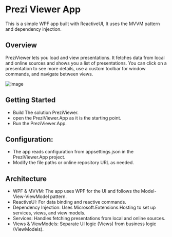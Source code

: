 # Prezi Viewer App
This is a simple WPF app built with ReactiveUI, It uses the MVVM pattern and dependency injection.


## Overview
PreziViewer lets you load and view presentations. It fetches data from local and online sources and shows you a list of presentations. You can click on a presentation to see more details, use a custom toolbar for window commands, and navigate between views.

![image](https://github.com/user-attachments/assets/0ce5ee7a-4491-408f-b333-5eabd1064774)



## Getting Started
- Build The solution PreziViewer.
- open the PreziViewer.App as it is the starting point.
- Run the PreziViewer.App.

## Configuration:

- The app reads configuration from appsettings.json in the PreziViewer.App project.
- Modify the file paths or online repository URL as needed.

## Architecture
- WPF & MVVM: The app uses WPF for the UI and follows the Model-View-ViewModel pattern.
- ReactiveUI: For data binding and reactive commands.
- Dependency Injection: Uses Microsoft.Extensions.Hosting to set up services, views, and view models.
- Services: Handles fetching presentations from local and online sources.
- Views & ViewModels: Separate UI logic (Views) from business logic (ViewModels).
